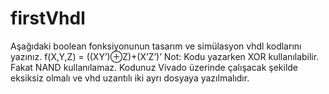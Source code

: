 # firstVhdl

Aşağıdaki boolean fonksiyonunun tasarım ve simülasyon vhdl kodlarını yazınız. f(X,Y,Z) = ((XY’)⊕Z)+(X’Z’)’
Not: Kodu yazarken XOR kullanılabilir. Fakat NAND kullanılamaz. Kodunuz Vivado üzerinde çalışacak şekilde eksiksiz olmalı ve vhd uzantılı iki ayrı dosyaya yazılmalıdır.
